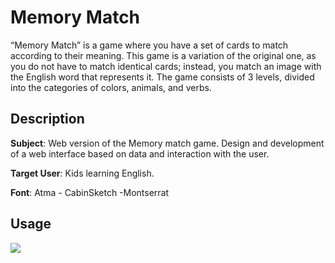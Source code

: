 # Memory Match

“Memory Match” is a game where you have a set of cards to match according to their meaning. This game is a variation of the original one, as you do not have to match identical cards; instead, you match an image with the English word that represents it. The game consists of 3 levels, divided into the categories of colors, animals, and verbs.
## Description

**Subject**: Web version of the Memory match game. Design and development of a web interface based on data and interaction with the user.

**Target User**: Kids learning English.

**Font**: Atma - CabinSketch -Montserrat

## Usage

<img src="memorymatch-usage.gif">
